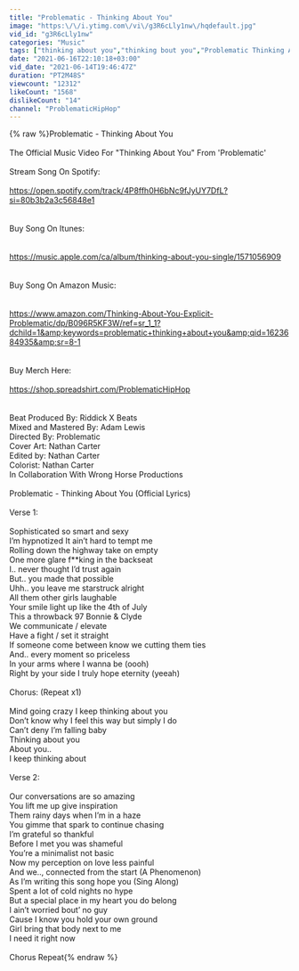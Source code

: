 ```yaml
---
title: "Problematic - Thinking About You"
image: "https:\/\/i.ytimg.com\/vi\/g3R6cLly1nw\/hqdefault.jpg"
vid_id: "g3R6cLly1nw"
categories: "Music"
tags: ["thinking about you","thinking bout you","Problematic Thinking About You"]
date: "2021-06-16T22:10:18+03:00"
vid_date: "2021-06-14T19:46:47Z"
duration: "PT2M48S"
viewcount: "12312"
likeCount: "1568"
dislikeCount: "14"
channel: "ProblematicHipHop"
---
```

{% raw %}Problematic - Thinking About You<br /><br />The Official Music Video For &quot;Thinking About You&quot; From 'Problematic'<br /><br />Stream Song On Spotify:<br /><br /><a rel="nofollow" target="blank" href="https://open.spotify.com/track/4P8ffh0H6bNc9fJyUY7DfL?si=80b3b2a3c56848e1">https://open.spotify.com/track/4P8ffh0H6bNc9fJyUY7DfL?si=80b3b2a3c56848e1</a><br /><br /><br />Buy Song On Itunes:<br /><br /><br /><a rel="nofollow" target="blank" href="https://music.apple.com/ca/album/thinking-about-you-single/1571056909">https://music.apple.com/ca/album/thinking-about-you-single/1571056909</a><br /><br /><br />Buy Song On Amazon Music:<br /><br /><br /><a rel="nofollow" target="blank" href="https://www.amazon.com/Thinking-About-You-Explicit-Problematic/dp/B096R5KF3W/ref=sr_1_1?dchild=1&amp;keywords=problematic+thinking+about+you&amp;qid=1623684935&amp;sr=8-1">https://www.amazon.com/Thinking-About-You-Explicit-Problematic/dp/B096R5KF3W/ref=sr_1_1?dchild=1&amp;keywords=problematic+thinking+about+you&amp;qid=1623684935&amp;sr=8-1</a><br /><br /><br />Buy Merch Here:<br /><br /><a rel="nofollow" target="blank" href="https://shop.spreadshirt.com/ProblematicHipHop">https://shop.spreadshirt.com/ProblematicHipHop</a><br /><br /><br />Beat Produced By: Riddick X Beats<br />Mixed and Mastered By: Adam Lewis<br />Directed By: Problematic<br />Cover Art: Nathan Carter<br />Edited by: Nathan Carter<br />Colorist: Nathan Carter<br />In Collaboration With Wrong Horse Productions<br /><br />Problematic - Thinking About You (Official Lyrics) <br /><br />Verse 1:<br /><br />Sophisticated so smart and sexy<br />I’m hypnotized It ain’t hard to tempt me<br />Rolling down the highway take on empty<br />One more glare f**king in the backseat<br />I.. never thought I’d trust again<br />But.. you made that possible <br />Uhh.. you leave me starstruck alright<br />All them other girls laughable <br />Your smile light up like the 4th of July <br />This a throwback 97 Bonnie &amp; Clyde <br />We communicate / elevate<br />Have a fight / set it straight<br />If someone come between know we cutting them ties<br />And.. every moment so priceless <br />In your arms where I wanna be (oooh)<br />Right by your side I truly hope eternity (yeeah)<br /><br />Chorus: (Repeat x1)<br /><br />Mind going crazy I keep thinking about you<br />Don’t know why I feel this way but simply I do<br />Can’t deny I’m falling baby <br />Thinking about you<br />About you..<br />I keep thinking about <br /><br />Verse 2:<br /><br />Our conversations are so amazing<br />You lift me up give inspiration<br />Them rainy days when I’m in a haze <br />You gimme that spark to continue chasing <br />I’m grateful so thankful<br />Before I met you was shameful<br />You’re a minimalist not basic <br />Now my perception on love less painful<br />And we.., connected from the start (A Phenomenon)<br />As I’m writing this song hope you (Sing Along)<br />Spent a lot of cold nights no hype <br />But a special place in my heart you do belong <br />I ain’t worried bout’ no guy <br />Cause I know you hold your own ground <br />Girl bring that body next to me <br />I need it right now <br /><br />Chorus Repeat{% endraw %}
